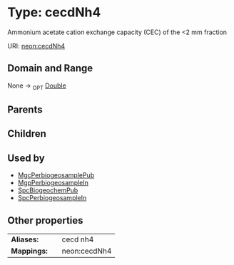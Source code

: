 
# Type: cecdNh4


Ammonium acetate cation exchange capacity (CEC) of the <2 mm fraction

URI: [neon:cecdNh4](https://data.neonscience.org/cecdNh4)


## Domain and Range

None ->  <sub>OPT</sub> [Double](types/Double.md)

## Parents


## Children


## Used by

 * [MgcPerbiogeosamplePub](MgcPerbiogeosamplePub.md)
 * [MgpPerbiogeosampleIn](MgpPerbiogeosampleIn.md)
 * [SpcBiogeochemPub](SpcBiogeochemPub.md)
 * [SpcPerbiogeosampleIn](SpcPerbiogeosampleIn.md)

## Other properties

|  |  |  |
| --- | --- | --- |
| **Aliases:** | | cecd nh4 |
| **Mappings:** | | neon:cecdNh4 |

